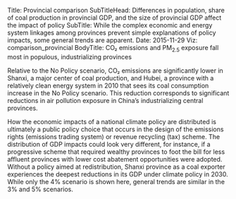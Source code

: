 Title: Provincial comparison
SubTitleHead: Differences in population, share of coal production in provincial GDP, and the size of provincial GDP affect the impact of policy
SubTitle: While the complex economic and energy system linkages among provinces prevent simple explanations of policy impacts, some general trends are apparent.
Date: 2015-11-29
Viz: comparison_provincial
BodyTitle: CO₂ emissions and PM<sub>2.5</sub> exposure fall most in populous, industrializing provinces

Relative to the No Policy scenario, CO₂ emissions are significantly lower in Shanxi, a major center of coal production, and Hubei, a province with a relatively clean energy system in 2010 that sees its coal consumption increase in the No Policy scenario. This reduction corresponds to significant reductions in air pollution exposure in China’s industrializing central provinces.

How the economic impacts of a national climate policy are distributed is ultimately a public policy choice that occurs in the design of the emissions rights (emissions trading system) or revenue recycling (tax) scheme. The distribution of GDP impacts could look very different, for instance, if a progressive scheme that required wealthy provinces to foot the bill for less affluent provinces with lower cost abatement opportunities were adopted. Without a policy aimed at redistribution, Shanxi province as a coal exporter experiences the deepest reductions in its GDP under climate policy in 2030. While only the 4% scenario is shown here, general trends are similar in the 3% and 5% scenarios.
